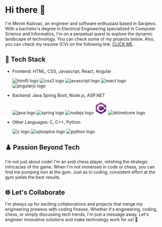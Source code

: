 # Hi there 👋

I'm Merim Kulovac, an engineer and software enthusiast based in Sarajevo. With a bachelor's degree in Electrical Engineering specialized in Computer Science and Informatics, I'm on a perpetual quest to explore the dynamic landscape of technology. You can check some of my projects below. Also, you can check my resume (CV) on the following link: [CLICK ME](https://drive.google.com/file/d/14IMvzAy9ptmdZS1X-Zp11qJrlenkHLHs/view).

## 🔧 Tech Stack
- Frontend: HTML, CSS, Javascript, React, Angular


  <img src="https://cdn.jsdelivr.net/gh/devicons/devicon/icons/html5/html5-original.svg" height="40" alt="html5 logo"  />
  <img src="https://cdn.jsdelivr.net/gh/devicons/devicon/icons/css3/css3-original.svg" height="40" alt="css3 logo"  />
  <img src="https://cdn.jsdelivr.net/gh/devicons/devicon/icons/javascript/javascript-original.svg" height="40" alt="javascript logo"  />
  <img src="https://cdn.jsdelivr.net/gh/devicons/devicon/icons/react/react-original.svg" height="40" alt="react logo"  />
  <img src="https://cdn.jsdelivr.net/gh/devicons/devicon/icons/angularjs/angularjs-original.svg" height="40" alt="angularjs logo"  />
  

- Backend: Java Spring Boot, Node.js, ASP.NET


  <img src="https://cdn.jsdelivr.net/gh/devicons/devicon/icons/java/java-original.svg" height="40" alt="java logo"  />
  <img src="https://cdn.jsdelivr.net/gh/devicons/devicon/icons/spring/spring-original.svg" height="40" alt="spring logo"  />
  <img src="https://cdn.jsdelivr.net/gh/devicons/devicon/icons/nodejs/nodejs-original.svg" height="40" alt="nodejs logo"  />
  <img src="https://raw.githubusercontent.com/devicons/devicon/master/icons/csharp/csharp-original.svg" height="40" alt="dotnetcore logo"  />
  <img src="https://cdn.jsdelivr.net/gh/devicons/devicon/icons/dotnetcore/dotnetcore-original.svg" height="40" alt="dotnetcore logo"  />



  
- Other Languages: C, C++, Python

  <img src="https://cdn.jsdelivr.net/gh/devicons/devicon/icons/c/c-original.svg" height="40" alt="c logo"  />
  <img src="https://cdn.jsdelivr.net/gh/devicons/devicon/icons/cplusplus/cplusplus-original.svg" height="40" alt="cplusplus logo"  />
  <img src="https://cdn.jsdelivr.net/gh/devicons/devicon/icons/python/python-original.svg" height="40" alt="python logo"  />


## ♟️ Passion Beyond Tech
I'm not just about code! I'm an avid chess player, relishing the strategic intricacies of the game. When I'm not immersed in code or chess, you can find me pumping iron at the gym. Just as in coding, consistent effort at the gym yields the best results.

## 🌐 Let's Collaborate
I'm always up for exciting collaborations and projects that merge my engineering prowess with coding finesse. Whether it's engineering, coding, chess, or simply discussing tech trends, I'm just a message away. Let's engineer innovative solutions and make technology work for us! 🚀








<!--
**mkulovac1/mkulovac1** is a ✨ _special_ ✨ repository because its `README.md` (this file) appears on your GitHub profile.

Here are some ideas to get you started:

- 🔭 I’m currently working on ...
- 🌱 I’m currently learning ...
- 👯 I’m looking to collaborate on ...
- 🤔 I’m looking for help with ...
- 💬 Ask me about ...
- 📫 How to reach me: ...
- 😄 Pronouns: ...
- ⚡ Fun fact: ...
-->
